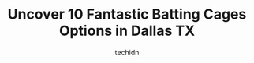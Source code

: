---
layout: ampstory
image: https://i0.wp.com/www.depkes.org/wp-content/uploads/2023/06/batting-cages-0-in-dallas-tx-1685758746.jpeg?resize=640,853
author: techidn
featured: false
description: Discover the impressive array of Batting Cages options in Dallas TX, where you can find 10 of the largest Batting Cages establishments in the area. From renowned classics to hidden gems, Dal
title: Uncover 10 Fantastic Batting Cages Options in Dallas TX
cover:
   title: Uncover 10 Fantastic Batting Cages Options in Dallas TX
   subtitle: Rickpate
   background: https://www.depkes.org/wp-content/uploads/2023/06/batting-cages-0-in-dallas-tx-1685758746.jpeg

pages: 
 - layout: thirds
   top: <h1>#1 D-BAT Lakeside</h1>
   bottom: "<p>Jake is a first class hitting coach who has helped our son become a better and smarter hitter.  Hes always on time, engaging and focused during lessons.   Thank you Jake</p>"
   background: https://www.depkes.org/wp-content/uploads/2023/06/batting-cages-1-in-dallas-tx-1685758747.jpeg
   backgroundblur: true
 - layout: thirds
   top: <h1>#2 D-BAT Addison</h1>
   bottom: "<p>Fantastic experience at D-BAT Addison!  Coach Michael Vasquezs private lessons are above and beyond expectation!  They deliver results for my 9-year old son and are lase</p>"
   background: https://www.depkes.org/wp-content/uploads/2023/06/batting-cages-2-in-dallas-tx-1685758748.jpeg
   cta:
      link: https://www.depkes.org/blog/uncover-10-fantastic-batting-cages-options-in-dallas-tx/
      text: Uncover 10 Fantastic Batting Cages Options in Dallas TX
 - layout: thirds
   top: <h1>#3 ISW Racing Zone & Batting Cages</h1>
   bottom: "<p>1630 US-80 E, Mesquite, TX 75149, United States</p>"
   background: https://www.depkes.org/wp-content/uploads/2023/06/batting-cages-3-in-dallas-tx-1685758748.jpeg
   cta:
      link: https://www.depkes.org/blog/uncover-10-fantastic-batting-cages-options-in-dallas-tx/
      text: Uncover 10 Fantastic Batting Cages Options in Dallas TX
 - layout: thirds
   top: <h1>#4 D-BAT East Dallas</h1>
   bottom: "<p>5101 Gus Thomasson Rd, Mesquite, TX 75150, United States</p>"
   background: https://images.unsplash.com/photo-1574169208507-84376144848b?ixlib=rb-4.0.3&ixid=MnwxMjA3fDB8MHxwaG90by1wYWdlfHx8fGVufDB8fHx8&auto=format&fit=crop&w=640&h=853&q=80
   cta:
      link: https://www.depkes.org/blog/uncover-10-fantastic-batting-cages-options-in-dallas-tx/
      text: Uncover 10 Fantastic Batting Cages Options in Dallas TX
 - layout: thirds
   top: <h1>#5 Solo Indoor Soccer</h1>
   bottom: "<p>852 Dalworth Dr, Mesquite, TX 75149, United States</p>"
   background: https://images.unsplash.com/photo-1488554378835-f7acf46e6c98?ixlib=rb-4.0.3&ixid=MnwxMjA3fDB8MHxwaG90by1wYWdlfHx8fGVufDB8fHx8&auto=format&fit=crop&w=640&h=853&q=80
   cta:
      link: https://www.depkes.org/blog/uncover-10-fantastic-batting-cages-options-in-dallas-tx/
      text: Uncover 10 Fantastic Batting Cages Options in Dallas TX
 - layout: thirds
   top: <h1>#6 Elite Five Tool Fit</h1>
   bottom: "<p>4755 McEwen Rd, Farmers Branch, TX 75244, United States</p>"
   background: https://images.unsplash.com/photo-1580610447943-1bfbef5efe07?ixlib=rb-4.0.3&ixid=MnwxMjA3fDB8MHxwaG90by1wYWdlfHx8fGVufDB8fHx8&auto=format&fit=crop&w=640&h=853&q=80
   cta:
      link: https://www.depkes.org/blog/uncover-10-fantastic-batting-cages-options-in-dallas-tx/
      text: Uncover 10 Fantastic Batting Cages Options in Dallas TX
 - layout: thirds
   top: <h1>#7 Fastpitch America Batting Cgs</h1>
   bottom: "<p>1601 Bruce Way, Seagoville, TX 75159, United States</p>"
   background: https://images.unsplash.com/photo-1484589065579-248aad0d8b13?ixlib=rb-4.0.3&ixid=MnwxMjA3fDB8MHxwaG90by1wYWdlfHx8fGVufDB8fHx8&auto=format&fit=crop&w=640&h=853&q=80
   cta:
      link: https://www.depkes.org/blog/uncover-10-fantastic-batting-cages-options-in-dallas-tx/
      text: Uncover 10 Fantastic Batting Cages Options in Dallas TX
 - layout: thirds
   middle: Continue reading...
   background: https://images.unsplash.com/photo-1595364397663-fca4f075d796?ixlib=rb-4.0.3&ixid=MnwxMjA3fDB8MHxwaG90by1wYWdlfHx8fGVufDB8fHx8&auto=format&fit=crop&w=640&h=853&q=80
   cta:
      link: https://www.depkes.org/blog/uncover-10-fantastic-batting-cages-options-in-dallas-tx/
      text: Uncover 10 Fantastic Batting Cages Options in Dallas TX
      
---